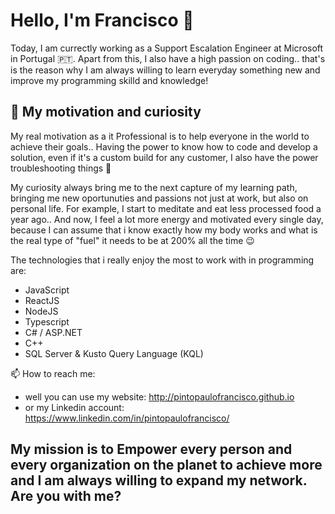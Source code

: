 # Hello, I'm Francisco 👋

Today, I am currectly working as a Support Escalation Engineer at Microsoft in Portugal 🇵🇹.
Apart from this, I also have a high passion on coding.. that's is the reason why I am always willing to learn everyday something new and improve my programming skilld and knowledge!


## 👀 My motivation and curiosity

My real motivation as a it Professional is to help everyone in the world to achieve their goals..
Having the power to know how to code and develop a solution, even if it's a custom build for any customer, I also have the power troubleshooting things 💪

My curiosity always bring me to the next capture of my learning path, bringing me new oportunuties and passions not just at work, but also on personal life. For example, I start to meditate and eat less processed food a year ago.. And now, I feel a lot more energy and motivated every single day, because I can assume that i know exactly how my body works and what is the real type of "fuel" it needs to be at 200% all the time 😉


The technologies that i really enjoy the most to work with in programming are:
* JavaScript
* ReactJS
* NodeJS
* Typescript
* C# / ASP.NET
* C++
* SQL Server & Kusto Query Language (KQL)

📫 How to reach me:
* well you can use my website: http://pintopaulofrancisco.github.io
* or my Linkedin account: https://www.linkedin.com/in/pintopaulofrancisco/

###
###
###

## My mission is to Empower every person and every organization on the planet to achieve more and I am always willing to expand my network. Are you with me? 
